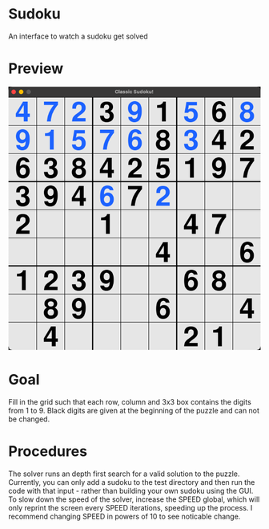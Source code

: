 # Sudoku
An interface to watch a sudoku get solved 

# Preview
![Alt text](sudoku_img.png?raw=True "Title")

# Goal
Fill in the grid such that each row, column and 3x3 box contains the digits from 1 to 9. Black digits are given at the beginning of the puzzle and can not be changed.

# Procedures
The solver runs an depth first search for a valid solution to the puzzle. Currently, you can only add a sudoku to the test directory and then run the code with that input - rather than building your own sudoku using the GUI. To slow down the speed of the solver, increase the SPEED global, which will only reprint the screen every SPEED iterations, speeding up the process. I recommend changing SPEED in powers of 10 to see noticable change. 
